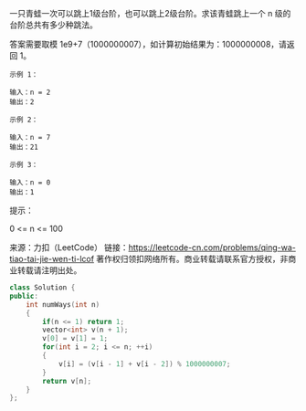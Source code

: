 一只青蛙一次可以跳上1级台阶，也可以跳上2级台阶。求该青蛙跳上一个 n 级的台阶总共有多少种跳法。

答案需要取模 1e9+7（1000000007），如计算初始结果为：1000000008，请返回 1。

```
示例 1：

输入：n = 2
输出：2

示例 2：

输入：n = 7
输出：21

示例 3：

输入：n = 0
输出：1
```

提示：

0 <= n <= 100

来源：力扣（LeetCode）
链接：https://leetcode-cn.com/problems/qing-wa-tiao-tai-jie-wen-ti-lcof
著作权归领扣网络所有。商业转载请联系官方授权，非商业转载请注明出处。



```cpp
class Solution {
public:
    int numWays(int n) 
    {
        if(n <= 1) return 1;
        vector<int> v(n + 1);
        v[0] = v[1] = 1;
        for(int i = 2; i <= n; ++i)
        {
            v[i] = (v[i - 1] + v[i - 2]) % 1000000007;
        }
        return v[n];
    }
};
```

